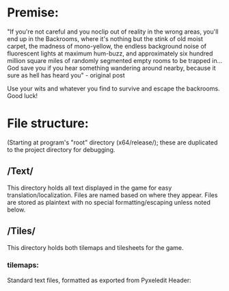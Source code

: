 # Premise:
"If you're not careful and you noclip out of reality in the wrong areas, you'll end up in the Backrooms, where it's nothing but the stink of old moist carpet, the madness of mono-yellow, the endless background noise of fluorescent lights at maximum hum-buzz, and approximately six hundred million square miles of randomly segmented empty rooms to be trapped in...
God save you if you hear something wandering around nearby, because it sure as hell has heard you" - original post

Use your wits and whatever you find to survive and escape the backrooms. Good luck!

# File structure:
(Starting at program's "root" directory (x64/release/); these are duplicated to the project directory for debugging.
## /Text/
This directory holds all text displayed in the game for easy translation/localization. Files are named based on where they appear. Files are stored as plaintext with no special formatting/escaping unless noted below.

## /Tiles/
This directory holds both tilemaps and tilesheets for the game.

### tilemaps:
Standard text files, formatted as exported from Pyxeledit
Header:
